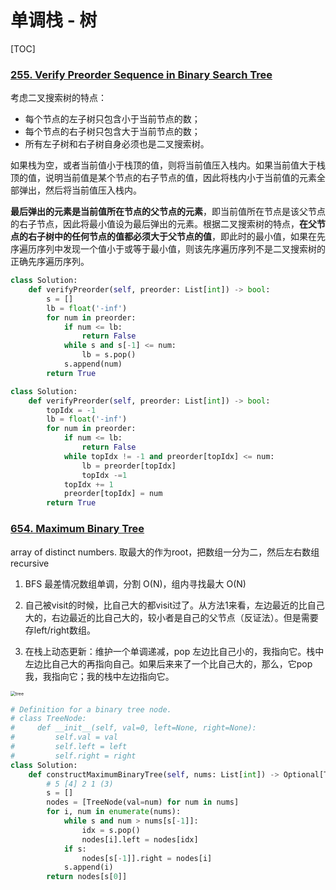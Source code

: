 # 单调栈 - 树

[TOC]

### [255. Verify Preorder Sequence in Binary Search Tree](https://leetcode.cn/problems/verify-preorder-sequence-in-binary-search-tree/)

考虑二叉搜索树的特点：

- 每个节点的左子树只包含小于当前节点的数；
- 每个节点的右子树只包含大于当前节点的数；
- 所有左子树和右子树自身必须也是二叉搜索树。

如果栈为空，或者当前值小于栈顶的值，则将当前值压入栈内。如果当前值大于栈顶的值，说明当前值是某个节点的右子节点的值，因此将栈内小于当前值的元素全部弹出，然后将当前值压入栈内。

**最后弹出的元素是当前值所在节点的父节点的元素**，即当前值所在节点是该父节点的右子节点，因此将最小值设为最后弹出的元素。根据二叉搜索树的特点，**在父节点的右子树中的任何节点的值都必须大于父节点的值**，即此时的最小值，如果在先序遍历序列中发现一个值小于或等于最小值，则该先序遍历序列不是二叉搜索树的正确先序遍历序列。

```python
class Solution:
    def verifyPreorder(self, preorder: List[int]) -> bool:
        s = []
        lb = float('-inf')
        for num in preorder:
            if num <= lb:
                return False
            while s and s[-1] <= num:
                lb = s.pop()
            s.append(num)
        return True

class Solution:
    def verifyPreorder(self, preorder: List[int]) -> bool:
        topIdx = -1
        lb = float('-inf')
        for num in preorder:
            if num <= lb:
                return False
            while topIdx != -1 and preorder[topIdx] <= num:
                lb = preorder[topIdx]
                topIdx -=1
            topIdx += 1
            preorder[topIdx] = num
        return True
```

### [654. Maximum Binary Tree](https://leetcode.cn/problems/maximum-binary-tree/)

array of distinct numbers. 取最大的作为root，把数组一分为二，然后左右数组recursive

1. BFS 最差情况数组单调，分割 O(N)，组内寻找最大 O(N)

2. 自己被visit的时候，比自己大的都visit过了。从方法1来看，左边最近的比自己大的，右边最近的比自己大的，较小者是自己的父节点（反证法）。但是需要存left/right数组。
3. 在栈上动态更新：维护一个单调递减，pop 左边比自己小的，我指向它。栈中左边比自己大的再指向自己。如果后来来了一个比自己大的，那么，它pop我，我指向它；我的栈中左边指向它。

<img src="C:\Users\jvmh\Desktop\MSCS\算法\passion-algo\monotonic-stack\images\max-tree.PNG" alt="tree" style="zoom: 50%;" >

```python
# Definition for a binary tree node.
# class TreeNode:
#     def __init__(self, val=0, left=None, right=None):
#         self.val = val
#         self.left = left
#         self.right = right
class Solution:
    def constructMaximumBinaryTree(self, nums: List[int]) -> Optional[TreeNode]:
        # 5 [4] 2 1 (3)
        s = []
        nodes = [TreeNode(val=num) for num in nums]
        for i, num in enumerate(nums):
            while s and num > nums[s[-1]]:
                idx = s.pop()
                nodes[i].left = nodes[idx]
            if s:
                nodes[s[-1]].right = nodes[i]
            s.append(i)
        return nodes[s[0]]
```



```python

```



